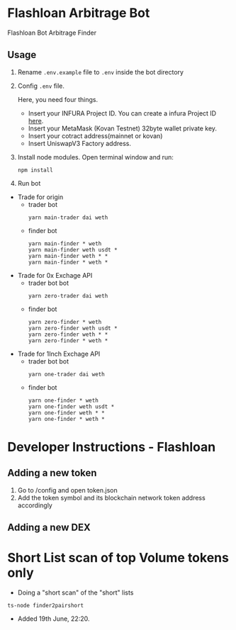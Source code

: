 # Flashloan Arbitrage Bot
Flashloan Bot Arbitrage Finder

## Usage

1. Rename `.env.example` file to `.env` inside the bot directory
 
2. Config `.env` file. 

    Here, you need four things. 
    * Insert your INFURA Project ID. You can create a infura Project ID [here](https://infura.io). 
    * Insert your MetaMask (Kovan Testnet) 32byte wallet private key.
    * Insert your cotract address(mainnet or kovan)
    * Insert UniswapV3 Factory address. 

3. Install node modules. Open terminal window and run:

    ```
    npm install
    ```

4. Run bot

- Trade for origin 
    * trader bot
        ```
        yarn main-trader dai weth
        ```
    * finder bot
        ```
        yarn main-finder * weth
        yarn main-finder weth usdt *
        yarn main-finder weth * *
        yarn main-finder * weth *
        ```
- Trade for 0x Exchage API
    * trader bot bot
        ```
        yarn zero-trader dai weth
        ```
    * finder bot
        ```
        yarn zero-finder * weth
        yarn zero-finder weth usdt *
        yarn zero-finder weth * *
        yarn zero-finder * weth *
        ```
- Trade for 1Inch Exchage API
    * trader bot bot
        ```
        yarn one-trader dai weth
        ```
    * finder bot
        ```
        yarn one-finder * weth
        yarn one-finder weth usdt *
        yarn one-finder weth * *
        yarn one-finder * weth *
        ```


# Developer Instructions - Flashloan

## Adding a new token 
1. Go to /config and open token.json
2. Add the token symbol and its blockchain network token address accordingly 


## Adding a new DEX



# Short List scan of top Volume tokens only

- Doing a "short scan" of the "short" lists

```
ts-node finder2pairshort
```

- Added 19th June, 22:20.